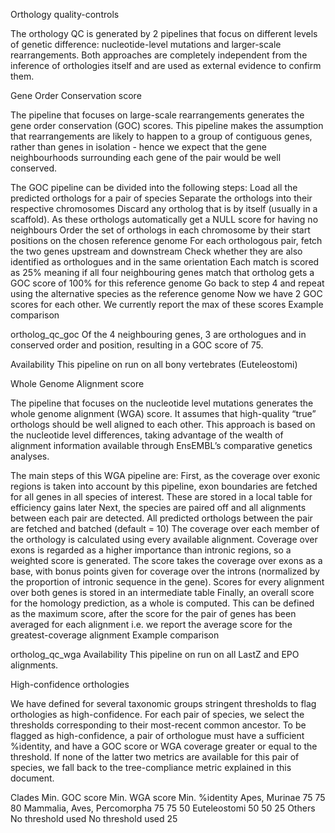 Orthology quality-controls

The orthology QC is generated by 2 pipelines that focus on different levels of genetic difference: nucleotide-level mutations and larger-scale rearrangements. Both approaches are completely independent from the inference of orthologies itself and are used as external evidence to confirm them.

Gene Order Conservation score

The pipeline that focuses on large-scale rearrangements generates the gene order conservation (GOC) scores. This pipeline makes the assumption that rearrangements are likely to happen to a group of contiguous genes, rather than genes in isolation - hence we expect that the gene neighbourhoods surrounding each gene of the pair would be well conserved.

The GOC pipeline can be divided into the following steps:
Load all the predicted orthologs for a pair of species
Separate the orthologs into their respective chromosomes
Discard any ortholog that is by itself (usually in a scaffold). As these orthologs automatically get a NULL score for having no neighbours
Order the set of orthologs in each chromosome by their start positions on the chosen reference genome
For each orthologous pair, fetch the two genes upstream and downstream
Check whether they are also identified as orthologues and in the same orientation
Each match is scored as 25% meaning if all four neighbouring genes match that ortholog gets a GOC score of 100% for this reference genome
Go back to step 4 and repeat using the alternative species as the reference genome
Now we have 2 GOC scores for each other. We currently report the max of these scores
Example comparison

ortholog_qc_goc
Of the 4 neighbouring genes, 3 are orthologues and in conserved order and position, resulting in a GOC score of 75.

Availability
This pipeline on run on all bony vertebrates (Euteleostomi)

Whole Genome Alignment score

The pipeline that focuses on the nucleotide level mutations generates the whole genome alignment (WGA) score. It assumes that high-quality “true” orthologs should be well aligned to each other. This approach is based on the nucleotide level differences, taking advantage of the wealth of alignment information available through EnsEMBL’s comparative genetics analyses.

The main steps of this WGA pipeline are:
First, as the coverage over exonic regions is taken into account by this pipeline, exon boundaries are fetched for all genes in all species of interest. These are stored in a local table for efficiency gains later
Next, the species are paired off and all alignments between each pair are detected. All predicted orthologs between the pair are fetched and batched (default = 10)
The coverage over each member of the orthology is calculated using every available alignment. Coverage over exons is regarded as a higher importance than intronic regions, so a weighted score is generated. The score takes the coverage over exons as a base, with bonus points given for coverage over the introns (normalized by the proportion of intronic sequence in the gene). Scores for every alignment over both genes is stored in an intermediate table
Finally, an overall score for the homology prediction, as a whole is computed. This can be defined as the maximum score, after the score for the pair of genes has been averaged for each alignment i.e. we report the average score for the greatest-coverage alignment
Example comparison

ortholog_qc_wga
Availability
This pipeline on run on all LastZ and EPO alignments.

High-confidence orthologies

We have defined for several taxonomic groups stringent thresholds to flag orthologies as high-confidence. For each pair of species, we select the thresholds corresponding to their most-recent common ancestor. To be flagged as high-confidence, a pair of orthologue must have a sufficient %identity, and have a GOC score or WGA coverage greater or equal to the threshold. If none of the latter two metrics are available for this pair of species, we fall back to the tree-compliance metric explained in this document.

Clades	Min. GOC score	Min. WGA score	Min. %identity
Apes, Murinae	75	75	80
Mammalia, Aves, Percomorpha	75	75	50
Euteleostomi	50	50	25
Others	No threshold used	No threshold used	25
